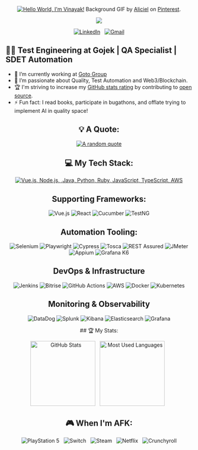 <div align="center">

[![Hello World, I'm Vinayak!](header.gif)](https://github.com/vinayakkaladhar)
Background GIF by [Aliciel](https://www.pinterest.com/pin/5277724550564022/) on [Pinterest](https://www.pinterest.com/).

<p align="center">
  <!-- Typing SVG by DenverCoder1 - https://github.com/DenverCoder1/readme-typing-svg -->
  <a href="https://github.com/DenverCoder1/readme-typing-svg">
    <img src="https://readme-typing-svg.demolab.com/?lines=🚀+Full-stack+Quality+Engineer;🛠+Test+Automation+Specialist;📊+Performance+%26+Load+Testing+Expert;🤖+Playwright+%7C+Appium+%7C+Tosca+%7C+K6;☁️+CI/CD+with+Bitrise+%26+Kibana;💡+Always+learning+new+things!&font=Fira%20Code&center=true&width=700&height=50&color=F7B500&vCenter=true&pause=1000&size=24&random=false" />
  </a>
</p>

[![LinkedIn](https://skillicons.dev/icons?i=linkedin)](https://www.linkedin.com/in/vinayak-kaladhar-38064657/) &nbsp;
[![Gmail](https://skillicons.dev/icons?i=gmail)](mailto:vinayak.kaladhar@gmail.com?subject=Hello%20Vinayak,%20From%20Github)

</div>

  <h2>👨‍💻 Test Engineering at Gojek | QA Specialist | SDET Automation</h2>

- 🔭 I’m currently working at [Goto Group](https://www.linkedin.com/company/gotogroup/)
- 🌱 I’m passionate about Quality, Test Automation and Web3/Blockchain.
- 🏆 I'm striving to increase my [GitHub stats rating](#🏆-my-stats) by contributing to [open source](https://opensource.com/resources/what-open-source).
- ⚡ Fun fact: I read books, participate in bugathons, and offlate trying to implement AI in quality space!

<div align="center">

## 💡 A Quote:

[![A random quote](https://quotes-github-readme.vercel.app/api?type=horizontal&theme=dark)](https://github.com/piyushsuthar/github-readme-quotes)

## 💻 My Tech Stack:

[![Vue.js, Node.js, ,Java, Python, Ruby, JavaScript, TypeScript, AWS](https://skillicons.dev/icons?i=vue,nodejs,java,python,ruby,js,ts,aws)](https://skillicons.dev)

## Supporting Frameworks:
<p>
  <img src="https://img.shields.io/badge/Vue.js-4FC08D?style=for-the-badge&logo=vue.js&logoColor=white" alt="Vue.js" />
  <img src="https://img.shields.io/badge/React-20232A?style=for-the-badge&logo=react&logoColor=61DAFB" alt="React" />
  <img src="https://img.shields.io/badge/Cucumber-23D96C?style=for-the-badge&logo=cucumber&logoColor=white" alt="Cucumber" />
  <img src="https://img.shields.io/badge/TestNG-007396?style=for-the-badge&logo=java&logoColor=white" alt="TestNG" />
</p>

## Automation Tooling:
<p>
  <img src="https://img.shields.io/badge/Selenium-43B02A?style=for-the-badge&logo=selenium&logoColor=white" alt="Selenium" />
  <img src="https://img.shields.io/badge/Playwright-2EAD33?style=for-the-badge&logo=playwright&logoColor=white" alt="Playwright">
  <img src="https://img.shields.io/badge/Cypress-17202C?style=for-the-badge&logo=cypress&logoColor=white" alt="Cypress" />
  <img src="https://img.shields.io/badge/Tosca-0083CA?style=for-the-badge&logoColor=white" alt="Tosca" />
  <img src="https://img.shields.io/badge/REST_Assured-008FC7?style=for-the-badge&logo=java&logoColor=white" alt="REST Assured" />
  <img src="https://img.shields.io/badge/JMeter-D22128?style=for-the-badge&logo=apache&logoColor=white" alt="JMeter" />
  <img src="https://img.shields.io/badge/Appium-4727A0?style=for-the-badge&logo=appium&logoColor=white" alt="Appium">
  <img src="https://img.shields.io/badge/Grafana%20K6-7D64FF?style=for-the-badge&logo=k6&logoColor=white" alt="Grafana K6">
</p>

## DevOps & Infrastructure
<p>
  <img src="https://img.shields.io/badge/Jenkins-D24939?style=for-the-badge&logo=jenkins&logoColor=white" alt="Jenkins" />
  <img src="https://img.shields.io/badge/Bitrise-683D87?style=for-the-badge&logo=bitrise&logoColor=white" alt="Bitrise" />
  <img src="https://img.shields.io/badge/GitHub_Actions-2088FF?style=for-the-badge&logo=github-actions&logoColor=white" alt="GitHub Actions" />
  <img src="https://img.shields.io/badge/AWS-232F3E?style=for-the-badge&logo=amazon-aws&logoColor=white" alt="AWS" />
  <img src="https://img.shields.io/badge/Docker-2496ED?style=for-the-badge&logo=docker&logoColor=white" alt="Docker" />
  <img src="https://img.shields.io/badge/Kubernetes-326CE5?style=for-the-badge&logo=kubernetes&logoColor=white" alt="Kubernetes" />

## Monitoring & Observability
<p>
  <img src="https://img.shields.io/badge/DataDog-632CA6?style=for-the-badge&logo=datadog&logoColor=white" alt="DataDog" />
  <img src="https://img.shields.io/badge/Splunk-000000?style=for-the-badge&logo=splunk&logoColor=white" alt="Splunk" />
  <img src="https://img.shields.io/badge/Kibana-E8478B?style=for-the-badge&logo=kibana&logoColor=white" alt="Kibana">
  <img src="https://img.shields.io/badge/Elasticsearch-005571?style=for-the-badge&logo=elasticsearch&logoColor=white" alt="Elasticsearch">
  <img src="https://img.shields.io/badge/Grafana-F46800?style=for-the-badge&logo=grafana&logoColor=white" alt="Grafana" />
</p>
## 🏆 My Stats:

<p>
    <img height=175 alt="GitHub Stats" src="https://github-readme-stats.vercel.app/api?username=vinayakkaladhar&show_icons=true&count_private=true&theme=dark&include_all_commits=true"     />&nbsp;&nbsp;
    <img height=175 alt="Most Used Languages" src="https://github-readme-stats.vercel.app/api/top-langs/?username=vinayakkaladhar&layout=compact&theme=dark" />&nbsp;&nbsp;
</p>

## 🎮 When I'm AFK:

![PlayStation 5](https://img.shields.io/badge/Playstation%205-003791?style=for-the-badge&logo=playstation-5&logoColor=white) &nbsp;
![Switch](https://img.shields.io/badge/Switch-E60012?style=for-the-badge&logo=nintendo-switch&logoColor=white) &nbsp;
![Steam](https://img.shields.io/badge/steam-%23000000.svg?style=for-the-badge&logo=steam&logoColor=white) &nbsp;
![Netflix](https://img.shields.io/badge/Netflix-E50914?style=for-the-badge&logo=netflix&logoColor=white) &nbsp;
![Crunchyroll](https://img.shields.io/badge/Crunchyroll-F47521?style=for-the-badge&logo=crunchyroll&logoColor=white)

</div>
